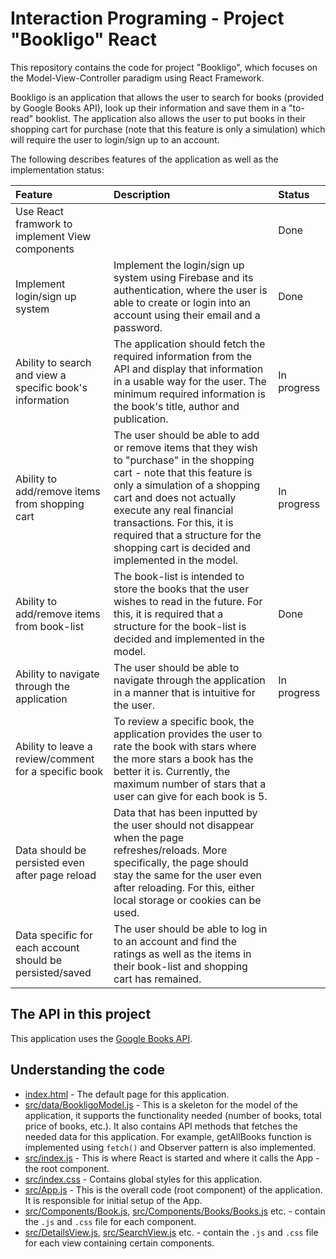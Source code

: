 # Interaction Programing - Project "Bookligo" React
This repository contains the code for project "Bookligo", which focuses on the Model-View-Controller paradigm using React Framework. 

Bookligo is an application that allows the user to search for books (provided by Google Books API), look up their information and save them in a "to-read" booklist. The application also allows the user to put books in their shopping cart for purchase (note that this feature is only a simulation) which will require the user to login/sign up to an account. 

The following describes features of the application as well as the implementation status:

| Feature                                         | Description | Status |
| :---------------------------------------------- | :---------- | :---------- |
| Use React framwork to implement View components |             | Done        |
| Implement login/sign up system | Implement the login/sign up system using Firebase and its authentication, where the user is able to create or login into an account using their email and a password. | Done |
| Ability to search and view a specific book's information | The application should fetch the required information from the API and display that information in a usable way for the user. The minimum required information is the book's title, author and publication. | In progress |
| Ability to add/remove items from shopping cart | The user should be able to add or remove items that they wish to "purchase" in the shopping cart - note that this feature is only a simulation of a shopping cart and does not actually execute any real financial transactions. For this, it is required that a structure for the shopping cart is decided and implemented in the model. | In progress |
| Ability to add/remove items from book-list | The book-list is intended to store the books that the user wishes to read in the future.  For this, it is required that a structure for the book-list is decided and implemented in the model. | Done |
| Ability to navigate through the application | The user should be able to navigate through the application in a manner that is intuitive for the user. | In progress |
| Ability to leave a review/comment for a specific book | To review a specific book, the application provides the user to rate the book with stars where the more stars a book has the better it is. Currently, the maximum number of stars that a user can give for each book is 5. |  |
| Data should be persisted even after page reload | Data that has been inputted by the user should not disappear when the page refreshes/reloads. More specifically, the page should stay the same for the user even after reloading. For this, either local storage or cookies can be used. |  |
| Data specific for each account should be persisted/saved | The user should be able to log in to an account and find the ratings as well as the items in their book-list and shopping cart has remained. |  |




## The API in this project
This application uses the [Google Books API](https://developers.google.com/books/docs/v1/using).


## Understanding the code
* [index.html](/public/index.html) - The default page for this application. 
* [src/data/BookligoModel.js](/src/data/BookligoModel.js) - This is a skeleton for the model of the 
application, it supports the functionality needed (number of books, total price of books, etc.). It also 
contains API methods that fetches the needed data for this application. For example, getAllBooks function is implemented using `fetch()` and Observer pattern is also implemented.
* [src/index.js](/src/index.js) - This is where React is started and where it calls the App - the root component.
* [src/index.css](/src/index.css) - Contains global styles for this application. 
* [src/App.js](/src/App.js) - This is the overall code (root component) of the application. It is responsible for initial setup of the 
App.
* [src/Components/Book.js](/src/Components/Book/Book.js), [src/Components/Books/Books.js](/src/Components/Books.js) etc. - contain the `.js` and `.css` file for each component. 
* [src/DetailsView.js](/src/DetailsView/DetailsView.js), [src/SearchView.js](/src/SearchView/SearchView.js) etc. - contain the `.js` and `.css` file for each view containing certain components. 

